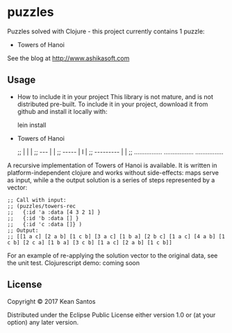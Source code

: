 # puzzles

Puzzles solved with Clojure - this project currently contains 1 puzzle:
* Towers of Hanoi

See the blog at http://www.ashikasoft.com

## Usage

* How to include it in your project
This library is not mature, and is not distributed pre-built.
To include it in your project, download it from github and install it locally with:

    lein install

* Towers of Hanoi

    ;;          |                |                  |
    ;;         ---               |                  |
    ;;        -----              |     I            |
    ;;      ---------            |                  |
    ;;  ................  .................  ................

A recursive implementation of Towers of Hanoi is available.
It is written in platform-independent clojure and works without side-effects:
maps serve as input, while a the output solution is a series of steps represented
by a vector:

    ;; Call with input:
    ;; (puzzles/towers-rec
    ;;   {:id 'a :data [4 3 2 1] }
    ;;   {:id 'b :data [] }
    ;;   {:id 'c :data []} )
    ;; Output:
    ;; [[1 a c] [2 a b] [1 c b] [3 a c] [1 b a] [2 b c] [1 a c] [4 a b] [1 c b] [2 c a] [1 b a] [3 c b] [1 a c] [2 a b] [1 c b]]

For an example of re-applying the solution vector to the original data, see the unit test.
Clojurescript demo: coming soon



## License

Copyright © 2017 Kean Santos

Distributed under the Eclipse Public License either version 1.0 or (at
your option) any later version.
